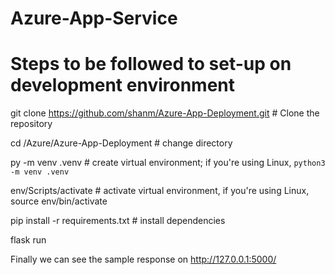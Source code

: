 # Azure-App-Service

# Steps to be followed to set-up on development environment

git clone https://github.com/shanm/Azure-App-Deployment.git # Clone the repository

cd /Azure/Azure-App-Deployment # change directory

py -m venv .venv # create virtual environment; if you're using Linux, `python3 -m venv .venv`

env/Scripts/activate # activate virtual environment, if you're using Linux, source env/bin/activate

pip install -r requirements.txt # install dependencies

flask run

Finally we can see the sample response on http://127.0.0.1:5000/
